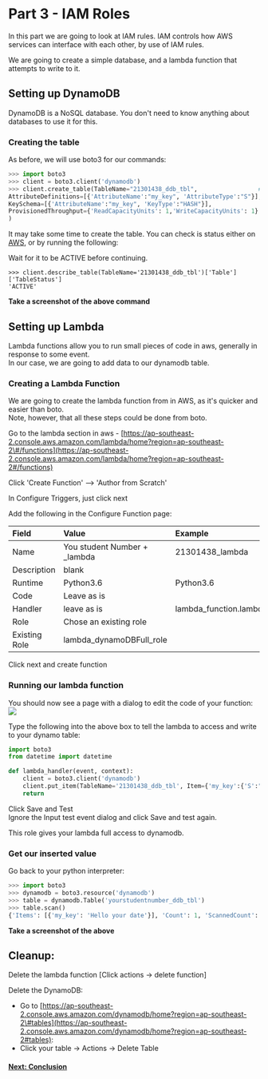 # Part 3 - IAM Roles

In this part we are going to look at IAM rules. IAM controls how AWS services can interface with each other, by use of IAM rules.

We are going to create a simple database, and a lambda function that attempts to write to it.

## Setting up DynamoDB

DynamoDB is a NoSQL database. You don't need to know anything about databases to use it for this.

### Creating the table

As before, we will use boto3 for our commands:

```py
>>> import boto3
>>> client = boto3.client('dynamodb')
>>> client.create_table(TableName="21301438_ddb_tbl",                 # Use your student number
AttributeDefinitions=[{'AttributeName':"my_key", 'AttributeType':"S"}],
KeySchema=[{'AttributeName':"my_key", 'KeyType':"HASH"}],
ProvisionedThroughput={'ReadCapacityUnits': 1,'WriteCapacityUnits': 1}
)
```

It may take some time to create the table. You can check is status either on [AWS](https://ap-southeast-2.console.aws.amazon.com/dynamodb/home?region=ap-southeast-2#tables:), or by running the following:

Wait for it to be ACTIVE before continuing.

```
>>> client.describe_table(TableName='21301438_ddb_tbl')['Table']['TableStatus']
'ACTIVE'
```

**Take a screenshot of the above command**

## Setting up Lambda

Lambda functions allow you to run small pieces of code in aws, generally in response to some event.  
In our case, we are going to add data to our dynamodb table.

### Creating a Lambda Function

We are going to create the lambda function from in AWS, as it's quicker and easier than boto.  
Note, however, that all these steps could be done from boto.

Go to the lambda section in aws - [https://ap-southeast-2.console.aws.amazon.com/lambda/home?region=ap-southeast-2\#/functions](https://ap-southeast-2.console.aws.amazon.com/lambda/home?region=ap-southeast-2#/functions)

Click 'Create Function' --&gt; 'Author from Scratch'

In Configure Triggers, just click next

Add the following in the Configure Function page:

| Field | Value | Example |
| :--- | :--- | :--- |
| Name | You student Number + \_lambda | 21301438\_lambda |
| Description | blank |  |
| Runtime | Python3.6 | Python3.6 |
| Code | Leave as is |  |
| Handler | leave as is | lambda\_function.lambda\_handler |
| Role | Chose an existing role |  |
| Existing Role | lambda\_dynamoDBFull\_role |  |

Click next and create function

### Running our lambda function

You should now see a page with a dialog to edit the code of your function:![](/assets/lambda_start.png)

Type the following into the above box to tell the lambda to access and write to your dynamo table:

```py
import boto3
from datetime import datetime

def lambda_handler(event, context):
    client = boto3.client('dynamodb')
    client.put_item(TableName='21301438_ddb_tbl', Item={'my_key':{'S':"Hello "+str(datetime.now())}})
    return
```

Click Save and Test  
Ignore the Input test event dialog and click Save and test again.

This role gives your lambda full access to dynamodb.

### Get our inserted value

Go back to your python interpreter:

```py
>>> import boto3
>>> dynamodb = boto3.resource('dynamodb')
>>> table = dynamodb.Table('yourstudentnumber_ddb_tbl')
>>> table.scan()
{'Items': [{'my_key': 'Hello your date'}], 'Count': 1, 'ScannedCount': 1, 'ResponseMetadata': {'RequestId': 'some id', 'HTTPStatusCode': 200, 'HTTPHeaders': {'server': 'Server', 'date': 'some date GMT', 'content-type': 'application/x-amz-json-1.0', 'content-length': '89', 'connection': 'keep-alive', 'x-amzn-requestid': 'some key', 'x-amz-crc32': '800716666'}, 'RetryAttempts': 0}}
```

**Take a screenshot of the above**

## Cleanup:

Delete the lambda function \[Click actions -&gt; delete function\]

Delete the DynamoDB:

* Go to [https://ap-southeast-2.console.aws.amazon.com/dynamodb/home?region=ap-southeast-2\#tables](https://ap-southeast-2.console.aws.amazon.com/dynamodb/home?region=ap-southeast-2#tables):
* Click your table -&gt; Actions -&gt; Delete Table

#### [Next: Conclusion](/conclusion.md)



